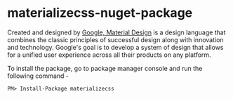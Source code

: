 # materializecss-nuget-package

Created and designed by [Google, Material Design](http://materializecss.com/getting-started.html) is a design language that combines the classic principles of successful design along with innovation and technology. Google's goal is to develop a system of design that allows for a unified user experience across all their products on any platform. 

To install the package, go to package manager console and run the following command -

`PM> Install-Package materializecss`
